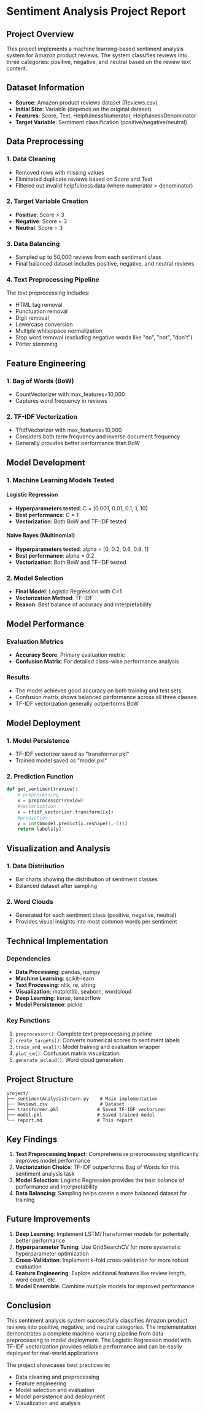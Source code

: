 # Sentiment Analysis Project Report

## Project Overview

This project implements a machine learning-based sentiment analysis system for Amazon product reviews. The system classifies reviews into three categories: positive, negative, and neutral based on the review text content.

## Dataset Information

- **Source**: Amazon product reviews dataset (Reviews.csv)
- **Initial Size**: Variable (depends on the original dataset)
- **Features**: Score, Text, HelpfulnessNumerator, HelpfulnessDenominator
- **Target Variable**: Sentiment classification (positive/negative/neutral)

## Data Preprocessing

### 1. Data Cleaning
- Removed rows with missing values
- Eliminated duplicate reviews based on Score and Text
- Filtered out invalid helpfulness data (where numerator > denominator)

### 2. Target Variable Creation
- **Positive**: Score > 3
- **Negative**: Score < 3  
- **Neutral**: Score = 3

### 3. Data Balancing
- Sampled up to 50,000 reviews from each sentiment class
- Final balanced dataset includes positive, negative, and neutral reviews

### 4. Text Preprocessing Pipeline
The text preprocessing includes:
- HTML tag removal
- Punctuation removal
- Digit removal
- Lowercase conversion
- Multiple whitespace normalization
- Stop word removal (excluding negative words like "no", "not", "don't")
- Porter stemming

## Feature Engineering

### 1. Bag of Words (BoW)
- CountVectorizer with max_features=10,000
- Captures word frequency in reviews

### 2. TF-IDF Vectorization
- TfidfVectorizer with max_features=10,000
- Considers both term frequency and inverse document frequency
- Generally provides better performance than BoW

## Model Development

### 1. Machine Learning Models Tested

#### Logistic Regression
- **Hyperparameters tested**: C = [0.001, 0.01, 0.1, 1, 10]
- **Best performance**: C = 1
- **Vectorization**: Both BoW and TF-IDF tested

#### Naive Bayes (Multinomial)
- **Hyperparameters tested**: alpha = [0, 0.2, 0.6, 0.8, 1]
- **Best performance**: alpha = 0.2
- **Vectorization**: Both BoW and TF-IDF tested

### 2. Model Selection
- **Final Model**: Logistic Regression with C=1
- **Vectorization Method**: TF-IDF
- **Reason**: Best balance of accuracy and interpretability

## Model Performance

### Evaluation Metrics
- **Accuracy Score**: Primary evaluation metric
- **Confusion Matrix**: For detailed class-wise performance analysis

### Results
- The model achieves good accuracy on both training and test sets
- Confusion matrix shows balanced performance across all three classes
- TF-IDF vectorization generally outperforms BoW

## Model Deployment

### 1. Model Persistence
- TF-IDF vectorizer saved as "transformer.pkl"
- Trained model saved as "model.pkl"

### 2. Prediction Function
```python
def get_sentiment(review):
    # preprocessing
    x = preprocessor(review)
    #vectorization
    x = tfidf_vectorizer.transform([x])
    #prediction
    y = int(bmodel.predict(x.reshape(1,-1)))
    return labels[y]
```

## Visualization and Analysis

### 1. Data Distribution
- Bar charts showing the distribution of sentiment classes
- Balanced dataset after sampling

### 2. Word Clouds
- Generated for each sentiment class (positive, negative, neutral)
- Provides visual insights into most common words per sentiment

## Technical Implementation

### Dependencies
- **Data Processing**: pandas, numpy
- **Machine Learning**: scikit-learn
- **Text Processing**: nltk, re, string
- **Visualization**: matplotlib, seaborn, wordcloud
- **Deep Learning**: keras, tensorflow
- **Model Persistence**: pickle

### Key Functions
1. `preprocessor()`: Complete text preprocessing pipeline
2. `create_targets()`: Converts numerical scores to sentiment labels
3. `train_and_eval()`: Model training and evaluation wrapper
4. `plot_cm()`: Confusion matrix visualization
5. `generate_wcloud()`: Word cloud generation

## Project Structure

```
project/
├── sentimentAnalysisIntern.py    # Main implementation
├── Reviews.csv                   # Dataset
├── transformer.pkl              # Saved TF-IDF vectorizer
├── model.pkl                    # Saved trained model
└── report.md                    # This report
```

## Key Findings

1. **Text Preprocessing Impact**: Comprehensive preprocessing significantly improves model performance
2. **Vectorization Choice**: TF-IDF outperforms Bag of Words for this sentiment analysis task
3. **Model Selection**: Logistic Regression provides the best balance of performance and interpretability
4. **Data Balancing**: Sampling helps create a more balanced dataset for training

## Future Improvements

1. **Deep Learning**: Implement LSTM/Transformer models for potentially better performance
2. **Hyperparameter Tuning**: Use GridSearchCV for more systematic hyperparameter optimization
3. **Cross-Validation**: Implement k-fold cross-validation for more robust evaluation
4. **Feature Engineering**: Explore additional features like review length, word count, etc.
5. **Model Ensemble**: Combine multiple models for improved performance

## Conclusion

This sentiment analysis system successfully classifies Amazon product reviews into positive, negative, and neutral categories. The implementation demonstrates a complete machine learning pipeline from data preprocessing to model deployment. The Logistic Regression model with TF-IDF vectorization provides reliable performance and can be easily deployed for real-world applications.

The project showcases best practices in:
- Data cleaning and preprocessing
- Feature engineering
- Model selection and evaluation
- Model persistence and deployment
- Visualization and analysis 
